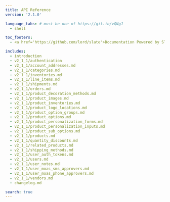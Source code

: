 ```yaml
---
title: API Reference
version: '2.1.0'

language_tabs: # must be one of https://git.io/vQNgJ
  - shell

toc_footers:
  - <a href='https://github.com/lord/slate'>Documentation Powered by Slate</a>

includes:
  - introduction
  - v2_1_1/authentication
  - v2_1_1/account_addresses.md
  - v2_1_1/categories.md
  - v2_1_1/inventories.md
  - v2_1_1/line_items.md
  - v2_1_1/shipments.md
  - v2_1_1/orders.md
  - v2_1_1/product_decoration_methods.md
  - v2_1_1/product_images.md
  - v2_1_1/product_inventories.md
  - v2_1_1/product_logo_locations.md
  - v2_1_1/product_option_groups.md
  - v2_1_1/product_options.md
  - v2_1_1/product_personalization_forms.md
  - v2_1_1/product_personalization_inputs.md
  - v2_1_1/product_sub_options.md
  - v2_1_1/products.md
  - v2_1_1/quantity_discounts.md
  - v2_1_1/related_products.md
  - v2_1_1/shipping_methods.md
  - v2_1_1/user_auth_tokens.md
  - v2_1_1/users.md
  - v2_1_1/user_notes.md
  - v2_1_1/user_moas_sms_approvers.md
  - v2_1_1/user_moas_phone_approvers.md
  - v2_1_1/vendors.md
  - changelog.md

search: true
---
```

